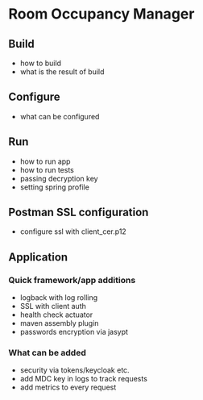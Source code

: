 # Room Occupancy Manager

## Build
- how to build
- what is the result of build

## Configure
- what can be configured

## Run
- how to run app
- how to run tests
- passing decryption key
- setting spring profile

## Postman SSL configuration
- configure ssl with client_cer.p12

## Application

### Quick framework/app additions
- logback with log rolling
- SSL with client auth
- health check actuator
- maven assembly plugin
- passwords encryption via jasypt

### What can be added
- security via tokens/keycloak etc.
- add MDC key in logs to track requests
- add metrics to every request
